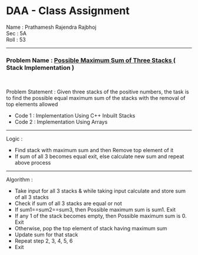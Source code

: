 <h1> DAA - Class Assignment </h1>

Name : Prathamesh Rajendra Rajbhoj <br>
Sec  : 5A <br>
Roll : 53 <br>

<hr>

<h3> Problem Name : <u> Possible Maximum Sum of Three Stacks </u> ( Stack Implementation ) </h3>

<br>

Problem Statement : Given three stacks of the positive numbers, the task is to find the possible equal maximum sum of the stacks with the removal of top elements allowed

<ul>
<li>Code 1 : Implementation Using C++ Inbuilt Stacks </li>
<li>Code 2 : Implementation Using Arrays </li>
</ul>

<hr>

Logic :

<ul style="list-style-type:square;">
  <li>Find stack with maximum sum and then Remove top element of it</li>
  <li>If sum of all 3 becomes equal exit, else calculate new sum and repeat above process</li>
</ul>

<hr>

Algorithm :

<ol style="list-style-type:square;">
  <li> Take input for all 3 stacks & while taking input calculate and store sum of all 3 stacks</li>
  <li> Check if sum of all 3 stacks are equal or not</li>
  <li> If sum1==sum2==sum3, then Possible maximum sum is sum1. Exit</li>
  <li> If any 1 of the stack becomes empty, then Possible maximum sum is 0. Exit</li>
  <li> Otherwise, pop the top element of stack having maximum sum</li>
  <li> Update sum for that stack</li>
  <li> Repeat step 2, 3, 4, 5, 6</li> 
  <li> Exit</li>
</ol>

